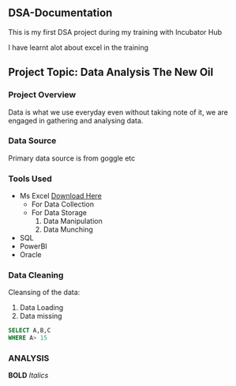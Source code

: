## DSA-Documentation

This is my first DSA project during my training with Incubator Hub

I have learnt alot about excel in the training

## Project Topic: Data Analysis The New Oil

### Project Overview
Data is what we use everyday even without taking note of it, we are engaged in gathering and analysing data.

### Data Source

Primary data source is from goggle etc

### Tools Used
- Ms Excel [Download Here](https://www.microsoft.com)
    - For Data Collection
    - For Data Storage
      1. Data Manipulation
      2. Data Munching
- SQL
- PowerBI
- Oracle

### Data Cleaning

Cleansing of the data:
 1. Data Loading
 2. Data missing


``` SQL
SELECT A,B,C
WHERE A> 15
```

### ANALYSIS

**BOLD**
*Italics*

